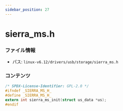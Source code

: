 ```yaml
---
sidebar_position: 27
---
```

# sierra_ms.h

### ファイル情報

- パス: `linux-v6.12/drivers/usb/storage/sierra_ms.h`

### コンテンツ

```h
/* SPDX-License-Identifier: GPL-2.0 */
#ifndef _SIERRA_MS_H_
#define _SIERRA_MS_H_
extern int sierra_ms_init(struct us_data *us);
#endif

```
